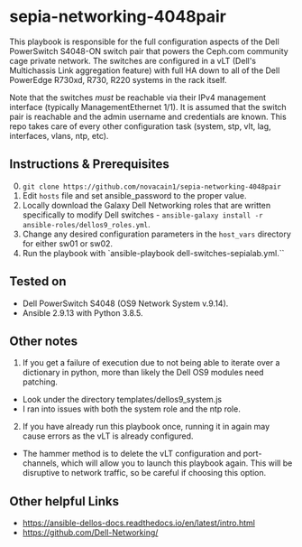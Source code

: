 # sepia-networking-4048pair
This playbook is responsible for the full configuration aspects of the Dell PowerSwitch S4048-ON switch pair that powers the Ceph.com community cage private network.  The switches are configured in a vLT (Dell's Multichassis Link aggregation feature) with full HA down to all of the Dell PowerEdge R730xd, R730, R220 systems in the rack itself.

Note that the switches *must* be reachable via their IPv4 management interface (typically ManagementEthernet 1/1).  It is assumed that the switch pair is reachable and the admin username and credentials are known.  This repo takes care of every other configuration task (system, stp, vlt, lag, interfaces, vlans, ntp, etc).

## Instructions & Prerequisites

0. `git clone https://github.com/novacain1/sepia-networking-4048pair`
1. Edit `hosts` file and set ansible_password to the proper value.
2. Locally download the Galaxy Dell Networking roles that are written specifically to modify Dell switches - `ansible-galaxy install -r ansible-roles/dellos9_roles.yml`.
3. Change any desired configuration parameters in the `host_vars` directory for either sw01 or sw02.
4. Run the playbook with `ansible-playbook dell-switches-sepialab.yml.``

## Tested on

* Dell PowerSwitch S4048 (OS9 Network System v.9.14).
* Ansible 2.9.13 with Python 3.8.5.

## Other notes

1. If you get a failure of execution due to not being able to iterate over a dictionary in python, more than likely the Dell OS9 modules need patching.
  * Look under the directory templates/dellos9_system.js
  * I ran into issues with both the system role and the ntp role.
2. If you have already run this playbook once, running it in again may cause errors as the vLT is already configured.
  * The hammer method is to delete the vLT configuration and port-channels, which will allow you to launch this playbook again.  This will be disruptive to network traffic, so be careful if choosing this option.

## Other helpful Links
* https://ansible-dellos-docs.readthedocs.io/en/latest/intro.html
* https://github.com/Dell-Networking/
